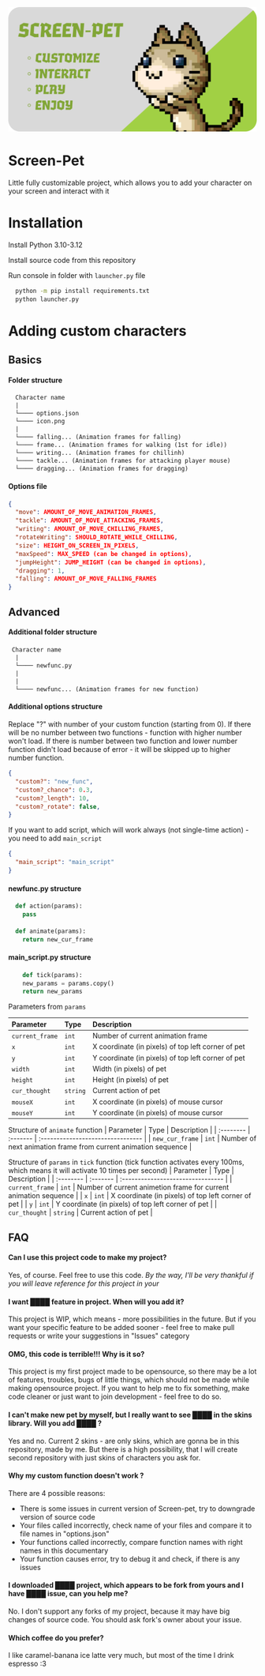 
![Logo](./misc/LogoImage.png)

# Screen-Pet

Little fully customizable project, which allows you to add your character on your screen and interact with it

# Installation

Install Python 3.10-3.12

Install source code from this repository

Run console in folder with `launcher.py` file

```bash
  python -m pip install requirements.txt
  python launcher.py
```
    
# Adding custom characters

## Basics

#### Folder structure

```
  Character name
  |
  └──── options.json
  └──── icon.png
  |
  └──── falling... (Animation frames for falling)
  └──── frame... (Animation frames for walking (1st for idle))
  └──── writing... (Animation frames for chillinh)
  └──── tackle... (Animation frames for attacking player mouse)
  └──── dragging... (Animation frames for dragging)
```

#### Options file
```json
{
  "move": AMOUNT_OF_MOVE_ANIMATION_FRAMES,
  "tackle": AMOUNT_OF_MOVE_ATTACKING_FRAMES,
  "writing": AMOUNT_OF_MOVE_CHILLING_FRAMES,
  "rotateWriting": SHOULD_ROTATE_WHILE_CHILLING,
  "size": HEIGHT_ON_SCREEN_IN_PIXELS,
  "maxSpeed": MAX_SPEED (can be changed in options),
  "jumpHeight": JUMP_HEIGHT (can be changed in options),
  "dragging": 1,
  "falling": AMOUNT_OF_MOVE_FALLING_FRAMES
}
```

## Advanced

#### Additional folder structure
```
 Character name
  |
  └──── newfunc.py
  |
  |
  └──── newfunc... (Animation frames for new function)
```

#### Additional options structure
Replace "?" with number of your custom function (starting from 0). If there will be no number between two functions - function with higher number won't load. If there is number between two function and lower number function didn't load because of error - it will be skipped up to higher number function. 
```json
{
  "custom?": "new_func",
  "custom?_chance": 0.3,
  "custom?_length": 10,
  "custom?_rotate": false,
}
```

If you want to add script, which will work always (not single-time action) - you need to add `main_script`

```json
{
  "main_script": "main_script"
}
```


#### newfunc.py structure
```python
  def action(params):
    pass

  def animate(params):
    return new_cur_frame
```

#### main_script.py structure
```python
    def tick(params):
    new_params = params.copy()
    return new_params
```

Parameters from `params`

| Parameter | Type     | Description                       |
| :-------- | :------- | :-------------------------------- |
| `current_frame`      | `int` | Number of current animation frame |
| `x`      | `int` | X coordinate (in pixels) of top left corner of pet |
| `y`      | `int` | Y coordinate (in pixels) of top left corner of pet |
| `width`      | `int` | Width (in pixels) of pet |
| `height`      | `int` | Height (in pixels) of pet |
| `cur_thought`      | `string` | Current action of pet |
| `mouseX`      | `int` | X coordinate (in pixels) of mouse cursor |
| `mouseY`      | `int` | Y coordinate (in pixels) of mouse cursor |

Structure of `animate` function 
| Parameter | Type     | Description                       |
| :-------- | :------- | :-------------------------------- |
| `new_cur_frame`      | `int` | Number of next animation frame from current animation sequence |

Structure of `params` in `tick` function (tick function activates every 100ms, which means it will activate 10 times per second)
| Parameter | Type     | Description                       |
| :-------- | :------- | :-------------------------------- |
| `current_frame`      | `int` | Number of current animetion frame for current animation sequence |
| `x`      | `int` | X coordinate (in pixels) of top left corner of pet |
| `y`      | `int` | Y coordinate (in pixels) of top left corner of pet |
| `cur_thought`      | `string` | Current action of pet |

## FAQ

#### Can I use this project code to make my project?

Yes, of course. Feel free to use this code. _By the way, I'll be very thankful if you will leave reference for this project in your_

#### I want ████ feature in project. When will you add it?

This project is WIP, which means - more possibilities in the future. But if you want your specific feature to be added sooner - feel free to make pull requests or write your suggestions in "Issues" category

#### OMG, this code is terrible!!! Why is it so?

This project is my first project made to be opensource, so there may be a lot of features, troubles, bugs of little things, which should not be made while making opensource project. If you want to help me to fix something, make code cleaner or just want to join development - feel free to do so.

#### I can't make new pet by myself, but I really want to see ████ in the skins library. Will you add ████ ?

Yes and no. Current 2 skins - are only skins, which are gonna be in this repository, made by me. But there is a high possibility, that I will create second repository with just skins of characters you ask for.

#### Why my custom function doesn't work ?

There are 4 possible reasons:
- There is some issues in current version of Screen-pet, try to downgrade version of source code
- Your files called incorrectly, check name of your files and compare it to file names in "options.json"
- Your functions called incorrectly, compare function names with right names in this documentary
- Your function causes error, try to debug it and check, if there is any issues

#### I downloaded ████ project, which appears to be fork from yours and I have ████ issue, can you help me?

No. I don't support any forks of my project, because it may have big changes of source code. You should ask fork's owner about your issue.

#### Which coffee do you prefer?

I like caramel-banana ice latte very much, but most of the time I drink espresso :3
